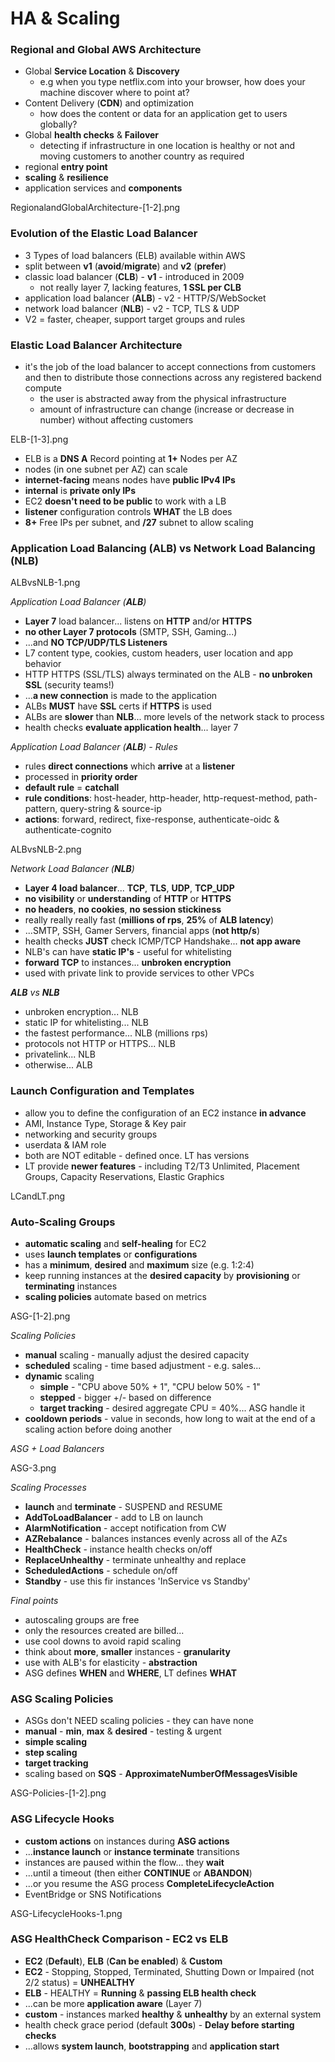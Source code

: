 # HA & Scaling

### Regional and Global AWS Architecture

- Global **Service Location** & **Discovery**
  - e.g when you type netflix.com into your browser, how does your machine discover where to point at?
- Content Delivery (**CDN**) and optimization
  - how does the content or data for an application get to users globally?
- Global **health checks** & **Failover**
  - detecting if infrastructure in one location is healthy or not and moving customers to another country as required
- regional **entry point**
- **scaling** & **resilience**
- application services and **components**

RegionalandGlobalArchitecture-[1-2].png

### Evolution of the Elastic Load Balancer

- 3 Types of load balancers (ELB) available within AWS
- split between **v1** (**avoid**/**migrate**) and **v2** (**prefer**)
- classic load balancer (**CLB**) - **v1** - introduced in 2009
  - not really layer 7, lacking features, **1 SSL per CLB**
- application load balancer (**ALB**) - v2 - HTTP/S/WebSocket
- network load balancer (**NLB**) - v2 - TCP, TLS & UDP
- V2 = faster, cheaper, support target groups and rules

### Elastic Load Balancer Architecture

- it's the job of the load balancer to accept connections from customers and then to distribute those connections across any registered backend compute
  - the user is abstracted away from the physical infrastructure
  - amount of infrastructure can change (increase or decrease in number) without affecting customers

ELB-[1-3].png

- ELB is a **DNS A** Record pointing at **1+** Nodes per AZ
- nodes (in one subnet per AZ) can scale
- **internet-facing** means nodes have **public IPv4 IPs**
- **internal** is **private only IPs**
- EC2 **doesn't need to be public** to work with a LB
- **listener** configuration controls **WHAT** the LB does
- **8+** Free IPs per subnet, and **/27** subnet to allow scaling

### Application Load Balancing (ALB) vs Network Load Balancing (NLB)

ALBvsNLB-1.png

_Application Load Balancer (**ALB**)_

- **Layer 7** load balancer... listens on **HTTP** and/or **HTTPS**
- **no other Layer 7 protocols** (SMTP, SSH, Gaming...)
- ...and **NO TCP/UDP/TLS Listeners**
- L7 content type, cookies, custom headers, user location and app behavior
- HTTP HTTPS (SSL/TLS) always terminated on the ALB - **no unbroken SSL** (security teams!)
- ...**a new connection** is made to the application
- ALBs **MUST** have **SSL** certs if **HTTPS** is used
- ALBs are **slower** than **NLB**... more levels of the network stack to process
- health checks **evaluate application health**... layer 7

_Application Load Balancer (**ALB**) - Rules_

- rules **direct connections** which **arrive** at a **listener**
- processed in **priority order**
- **default rule** = **catchall**
- **rule conditions**: host-header, http-header, http-request-method, path-pattern, query-string & source-ip
- **actions**: forward, redirect, fixe-response, authenticate-oidc & authenticate-cognito

ALBvsNLB-2.png

_Network Load Balancer (**NLB**)_

- **Layer 4 load balancer**... **TCP**, **TLS**, **UDP**, **TCP_UDP**
- **no visibility** or **understanding** of **HTTP** or **HTTPS**
- **no headers**, **no cookies**, **no session stickiness**
- really really really fast (**millions of rps**, **25%** of **ALB latency**)
- ...SMTP, SSH, Gamer Servers, financial apps (**not http/s**)
- health checks **JUST** check ICMP/TCP Handshake... **not app aware**
- NLB's can have **static IP's** - useful for whitelisting
- **forward TCP** to instances... **unbroken encryption**
- used with private link to provide services to other VPCs

_**ALB** vs **NLB**_

- unbroken encryption... NLB
- static IP for whitelisting... NLB
- the fastest performance... NLB (millions rps)
- protocols not HTTP or HTTPS... NLB
- privatelink... NLB
- otherwise... ALB

### Launch Configuration and Templates

- allow you to define the configuration of an EC2 instance **in advance**
- AMI, Instance Type, Storage & Key pair
- networking and security groups
- userdata & IAM role
- both are NOT editable - defined once. LT has versions
- LT provide **newer features** - including T2/T3 Unlimited, Placement Groups, Capacity Reservations, Elastic Graphics

LCandLT.png

### Auto-Scaling Groups

- **automatic scaling** and **self-healing** for EC2
- uses **launch templates** or **configurations**
- has a **minimum**, **desired** and **maximum** size (e.g. 1:2:4)
- keep running instances at the **desired capacity** by **provisioning** or **terminating** instances
- **scaling policies** automate based on metrics

ASG-[1-2].png

_Scaling Policies_

- **manual** scaling - manually adjust the desired capacity
- **scheduled** scaling - time based adjustment - e.g. sales...
- **dynamic** scaling
  - **simple** - "CPU above 50% + 1", "CPU below 50% - 1"
  - **stepped** - bigger +/- based on difference
  - **target tracking** - desired aggregate CPU = 40%... ASG handle it
- **cooldown periods** - value in seconds, how long to wait at the end of a scaling action before doing another

_ASG + Load Balancers_

ASG-3.png

_Scaling Processes_

- **launch** and **terminate** - SUSPEND and RESUME
- **AddToLoadBalancer** - add to LB on launch
- **AlarmNotification** - accept notification from CW
- **AZRebalance** - balances instances evenly across all of the AZs
- **HealthCheck** - instance health checks on/off
- **ReplaceUnhealthy** - terminate unhealthy and replace
- **ScheduledActions** - schedule on/off
- **Standby** - use this fir instances 'InService vs Standby'

_Final points_

- autoscaling groups are free
- only the resources created are billed...
- use cool downs to avoid rapid scaling
- think about **more**, **smaller** instances - **granularity**
- use with ALB's for elasticity - **abstraction**
- ASG defines **WHEN** and **WHERE**, LT defines **WHAT**

### ASG Scaling Policies

- ASGs don't NEED scaling policies - they can have none
- **manual** - **min**, **max** & **desired** - testing & urgent
- **simple scaling**
- **step scaling**
- **target tracking**
- scaling based on **SQS** - **ApproximateNumberOfMessagesVisible**

ASG-Policies-[1-2].png

### ASG Lifecycle Hooks

- **custom actions** on instances during **ASG actions**
- ...**instance launch** or **instance terminate** transitions
- instances are paused within the flow... they **wait**
- ...until a timeout (then either **CONTINUE** or **ABANDON**)
- ...or you resume the ASG process **CompleteLifecycleAction**
- EventBridge or SNS Notifications

ASG-LifecycleHooks-1.png

### ASG HealthCheck Comparison - EC2 vs ELB

- **EC2** (**Default**), **ELB** (**Can be enabled**) & **Custom**
- **EC2** - Stopping, Stopped, Terminated, Shutting Down or Impaired (not 2/2 status) = **UNHEALTHY**
- **ELB** - HEALTHY = **Running** & **passing ELB health check**
- ...can be more **application aware** (Layer 7)
- **custom** - instances marked **healthy** & **unhealthy** by an external system
- health check grace period (default **300s**) - **Delay before starting checks**
- ...allows **system launch**, **bootstrapping** and **application start**
